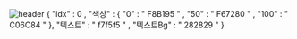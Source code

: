 <!--
**AidenLee0408/AidenLee0408** is a ✨ _special_ ✨ repository because its `README.md` (this file) appears on your GitHub profile.

Here are some ideas to get you started:

- 🔭 I’m currently working on ...
- 🌱 I’m currently learning ...
- 👯 I’m looking to collaborate on ...
- 🤔 I’m looking for help with ...
- 💬 Ask me about ...
- 📫 How to reach me: ...
- 😄 Pronouns: ...
- ⚡ Fun fact: ...
-->

![header](https://capsule-render.vercel.app/api?type=waving&color=gradient&height=400&section=header&text=AidenLee의블로&animation=fadeIn&fontsize=100)
{
        "idx" : 0 ,
        "색상" : {
            "0" : " F8B195 " ,
            "50" : " F67280 " ,
            "100" : " C06C84 "
        },
        "텍스트" : " f7f5f5 " ,
        "텍스트Bg" : " 282829 "
    }
